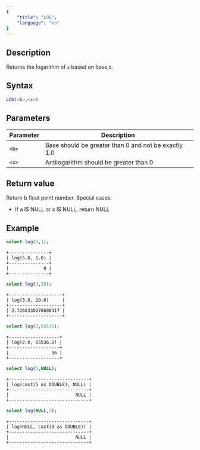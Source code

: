 ```yaml
---
{
    "title": "LOG",
    "language": "en"
}
---
```


<!-- 
Licensed to the Apache Software Foundation (ASF) under one
or more contributor license agreements.  See the NOTICE file
distributed with this work for additional information
regarding copyright ownership.  The ASF licenses this file
to you under the Apache License, Version 2.0 (the
"License"); you may not use this file except in compliance
with the License.  You may obtain a copy of the License at
  http://www.apache.org/licenses/LICENSE-2.0
Unless required by applicable law or agreed to in writing,
software distributed under the License is distributed on an
"AS IS" BASIS, WITHOUT WARRANTIES OR CONDITIONS OF ANY
KIND, either express or implied.  See the License for the
specific language governing permissions and limitations
under the License.
-->

## Description

Returns the logarithm of `x` based on base `b`.

## Syntax

```sql
LOG(<b>,<x>)
```

## Parameters

| Parameter | Description |
|-----------|------------|
| `<b>`     | Base should be greater than 0 and not be exactly 1.0 |
| `<x>`     | Antilogarithm should be greater than 0 |

## Return value

Return b float point number. Special cases:

- If a IS NULL or x IS NULL, return NULL

## Example

```sql
select log(5,1);
```

```text
+---------------+
| log(5.0, 1.0) |
+---------------+
|             0 |
+---------------+
```

```sql
select log(3,20);
```

```text
+--------------------+
| log(3.0, 20.0)     |
+--------------------+
| 2.7268330278608417 |
+--------------------+
```

```sql
select log(2,65536);
```

```text
+-------------------+
| log(2.0, 65536.0) |
+-------------------+
|                16 |
+-------------------+
```

```sql
select log(5,NULL);
```

```text
+------------------------------+
| log(cast(5 as DOUBLE), NULL) |
+------------------------------+
|                         NULL |
+------------------------------+
```

```sql
select log(NULL,3);
```

```text
+------------------------------+
| log(NULL, cast(3 as DOUBLE)) |
+------------------------------+
|                         NULL |
+------------------------------+
```